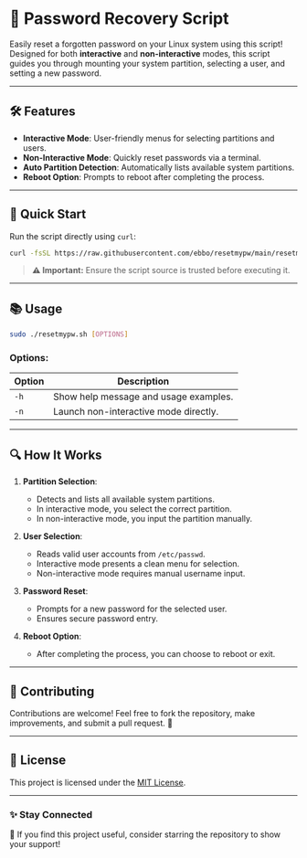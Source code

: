 
# 🔐 Password Recovery Script

Easily reset a forgotten password on your Linux system using this script! Designed for both **interactive** and **non-interactive** modes, this script guides you through mounting your system partition, selecting a user, and setting a new password.

---

## 🛠 Features

- **Interactive Mode**: User-friendly menus for selecting partitions and users.
- **Non-Interactive Mode**: Quickly reset passwords via a terminal.
- **Auto Partition Detection**: Automatically lists available system partitions.
- **Reboot Option**: Prompts to reboot after completing the process.

---

## 🚀 Quick Start

Run the script directly using `curl`:

```bash
curl -fsSL https://raw.githubusercontent.com/ebbo/resetmypw/main/resetmypw.sh | sudo bash
```

> **⚠️ Important:** Ensure the script source is trusted before executing it.

---

## 📚 Usage

```bash
sudo ./resetmypw.sh [OPTIONS]
```

### Options:
| Option | Description                           |
|--------|---------------------------------------|
| `-h`   | Show help message and usage examples. |
| `-n`   | Launch non-interactive mode directly. |

---

## 🔍 How It Works

1. **Partition Selection**:
   - Detects and lists all available system partitions.
   - In interactive mode, you select the correct partition.
   - In non-interactive mode, you input the partition manually.

2. **User Selection**:
   - Reads valid user accounts from `/etc/passwd`.
   - Interactive mode presents a clean menu for selection.
   - Non-interactive mode requires manual username input.

3. **Password Reset**:
   - Prompts for a new password for the selected user.
   - Ensures secure password entry.

4. **Reboot Option**:
   - After completing the process, you can choose to reboot or exit.

---

## 📂 Contributing

Contributions are welcome! Feel free to fork the repository, make improvements, and submit a pull request. 🤝

---

## 📝 License

This project is licensed under the [MIT License](LICENSE).

---

### ✨ Stay Connected

🌟 If you find this project useful, consider starring the repository to show your support!

